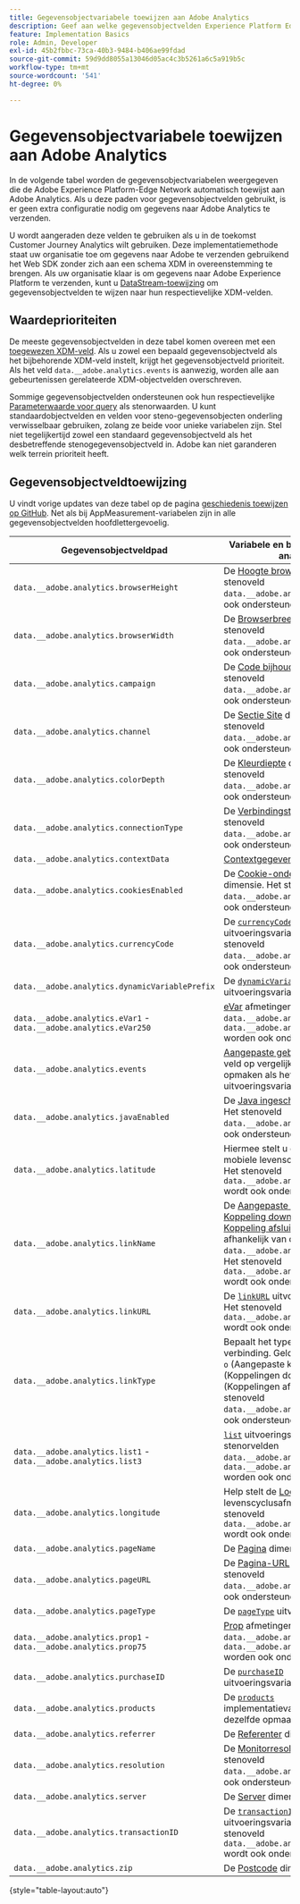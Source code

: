 ```yaml
---
title: Gegevensobjectvariabele toewijzen aan Adobe Analytics
description: Geef aan welke gegevensobjectvelden Experience Platform Edge automatisch wordt toegewezen aan analytische variabelen.
feature: Implementation Basics
role: Admin, Developer
exl-id: 45b2fbbc-73ca-40b3-9484-b406ae99fdad
source-git-commit: 59d9dd8055a13046d05ac4c3b5261a6c5a919b5c
workflow-type: tm+mt
source-wordcount: '541'
ht-degree: 0%

---
```


# Gegevensobjectvariabele toewijzen aan Adobe Analytics

In de volgende tabel worden de gegevensobjectvariabelen weergegeven die de Adobe Experience Platform-Edge Network automatisch toewijst aan Adobe Analytics. Als u deze paden voor gegevensobjectvelden gebruikt, is er geen extra configuratie nodig om gegevens naar Adobe Analytics te verzenden.

U wordt aangeraden deze velden te gebruiken als u in de toekomst Customer Journey Analytics wilt gebruiken. Deze implementatiemethode staat uw organisatie toe om gegevens naar Adobe te verzenden gebruikend het Web SDK zonder zich aan een schema XDM in overeenstemming te brengen. Als uw organisatie klaar is om gegevens naar Adobe Experience Platform te verzenden, kunt u [DataStream-toewijzing](https://experienceleague.adobe.com/en/docs/experience-platform/datastreams/data-prep#mapping) om gegevensobjectvelden te wijzen naar hun respectievelijke XDM-velden.

## Waardeprioriteiten

De meeste gegevensobjectvelden in deze tabel komen overeen met een [toegewezen XDM-veld](xdm-var-mapping.md). Als u zowel een bepaald gegevensobjectveld als het bijbehorende XDM-veld instelt, krijgt het gegevensobjectveld prioriteit. Als het veld `data.__adobe.analytics.events` is aanwezig, worden alle aan gebeurtenissen gerelateerde XDM-objectvelden overschreven.

Sommige gegevensobjectvelden ondersteunen ook hun respectievelijke [Parameterwaarde voor query](../validate/query-parameters.md) als stenorwaarden. U kunt standaardobjectvelden en velden voor steno-gegevensobjecten onderling verwisselbaar gebruiken, zolang ze beide voor unieke variabelen zijn. Stel niet tegelijkertijd zowel een standaard gegevensobjectveld als het desbetreffende stenogegevensobjectveld in. Adobe kan niet garanderen welk terrein prioriteit heeft.

## Gegevensobjectveldtoewijzing

U vindt vorige updates van deze tabel op de pagina [geschiedenis toewijzen op GitHub](https://github.com/AdobeDocs/analytics.en/commits/main/help/implement/aep-edge/data-var-mapping.md). Net als bij AppMeasurement-variabelen zijn in alle gegevensobjectvelden hoofdlettergevoelig.

| Gegevensobjectveldpad | Variabele en beschrijving voor analyse |
| --- | --- |
| `data.__adobe.analytics.browserHeight` | De [Hoogte browser](../../components/dimensions/browser-height.md) dimensie. Het stenoveld `data.__adobe.analytics.bh` wordt ook ondersteund. |
| `data.__adobe.analytics.browserWidth` | De [Browserbreedte](../../components/dimensions/browser-width.md) dimensie. Het stenoveld `data.__adobe.analytics.bw` wordt ook ondersteund. |
| `data.__adobe.analytics.campaign` | De [Code bijhouden](../../components/dimensions/tracking-code.md) dimensie. Het stenoveld `data.__adobe.analytics.v0` wordt ook ondersteund. |
| `data.__adobe.analytics.channel` | De [Sectie Site](../../components/dimensions/site-section.md) dimensie. Het stenoveld `data.__adobe.analytics.ch` wordt ook ondersteund. |
| `data.__adobe.analytics.colorDepth` | De [Kleurdiepte](../../components/dimensions/color-depth.md) dimensie. Het stenoveld `data.__adobe.analytics.c` wordt ook ondersteund. |
| `data.__adobe.analytics.connectionType` | De [Verbindingstype](../../components/dimensions/connection-type.md) dimensie. Het stenoveld `data.__adobe.analytics.ct` wordt ook ondersteund. |
| `data.__adobe.analytics.contextData` | [Contextgegevensvariabelen](/help/implement/vars/page-vars/contextdata.md). |
| `data.__adobe.analytics.cookiesEnabled` | De [Cookie-ondersteuning](../../components/dimensions/cookie-support.md) dimensie. Het stenoveld `data.__adobe.analytics.k` wordt ook ondersteund. |
| `data.__adobe.analytics.currencyCode` | De [`currencyCode`](../vars/config-vars/currencycode.md) uitvoeringsvariabele. Het stenoveld `data.__adobe.analytics.cc` wordt ook ondersteund. |
| `data.__adobe.analytics.dynamicVariablePrefix` | De [`dynamicVariablePrefix`](../vars/config-vars/dynamicvariableprefix.md) uitvoeringsvariabele. |
| `data.__adobe.analytics.eVar1` - `data.__adobe.analytics.eVar250` | [eVar](../../components/dimensions/evar.md) afmetingen. De stenorvelden `data.__adobe.analytics.v1` - `data.__adobe.analytics.v250` worden ook ondersteund. |
| `data.__adobe.analytics.events` | [Aangepaste gebeurtenissen](../../components/metrics/custom-events.md). Dit veld op vergelijkbare wijze opmaken als het [`events`](../vars/page-vars/events/events-overview.md) uitvoeringsvariabele. |
| `data.__adobe.analytics.javaEnabled` | De [Java ingeschakeld](../../components/dimensions/java-enabled.md) dimensie. Het stenoveld `data.__adobe.analytics.v` wordt ook ondersteund. |
| `data.__adobe.analytics.latitude` | Hiermee stelt u de [Locatie](../../components/dimensions/lifecycle-dimensions.md) mobiele levenscyclusafmetingen. Het stenoveld `data.__adobe.analytics.lat` wordt ook ondersteund. |
| `data.__adobe.analytics.linkName` | De [Aangepaste koppeling](../../components/dimensions/custom-link.md), [Koppeling downloaden](../../components/dimensions/download-link.md), of [Koppeling afsluiten](../../components/dimensions/exit-link.md) dimensie, afhankelijk van de waarde in `data.__adobe.analytics.linkType`. Het stenoveld `data.__adobe.analytics.pev2` wordt ook ondersteund. |
| `data.__adobe.analytics.linkURL` | De [`linkURL`](../vars/config-vars/linkurl.md) uitvoeringsvariabele. Het stenoveld `data.__adobe.analytics.pev1` wordt ook ondersteund. |
| `data.__adobe.analytics.linkType` | Bepaalt het type van geklikte verbinding. Geldige waarden zijn `o` (Aangepaste koppelingen), `d` (Koppelingen downloaden) en `e` (Koppelingen afsluiten). Het stenoveld `data.__adobe.analytics.pe` wordt ook ondersteund. |
| `data.__adobe.analytics.list1` - `data.__adobe.analytics.list3` | [`list`](/help/implement/vars/page-vars/list.md) uitvoeringsvariabelen. De stenorvelden `data.__adobe.analytics.l1` - `data.__adobe.analytics.list3` worden ook ondersteund. |
| `data.__adobe.analytics.longitude` | Help stelt de [Locatie](../../components/dimensions/lifecycle-dimensions.md) mobiele levenscyclusafmetingen. Het stenoveld `data.__adobe.analytics.lon` wordt ook ondersteund. |
| `data.__adobe.analytics.pageName` | De [Pagina](/help/components/dimensions/page.md) dimensie. |
| `data.__adobe.analytics.pageURL` | De [Pagina-URL](/help/components/dimensions/page-url.md) dimensie. Het stenoveld `data.__adobe.analytics.g` wordt ook ondersteund. |
| `data.__adobe.analytics.pageType` | De [`pageType`](../vars/page-vars/pagetype.md) uitvoeringsvariabele. |
| `data.__adobe.analytics.prop1` - `data.__adobe.analytics.prop75` | [Prop](../../components/dimensions/prop.md) afmetingen. De stenorvelden `data.__adobe.analytics.c1` - `data.__adobe.analytics.c75` worden ook ondersteund. |
| `data.__adobe.analytics.purchaseID` | De [`purchaseID`](../vars/page-vars/purchaseid.md) uitvoeringsvariabele. |
| `data.__adobe.analytics.products` | De [`products`](../vars/page-vars/products.md) implementatievariabele, met dezelfde opmaak. |
| `data.__adobe.analytics.referrer` | De [Referenter](/help/components/dimensions/referrer.md) dimensie. |
| `data.__adobe.analytics.resolution` | De [Monitorresolutie](../../components/dimensions/monitor-resolution.md) dimensie. Het stenoveld `data.__adobe.analytics.s` wordt ook ondersteund. |
| `data.__adobe.analytics.server` | De [Server](/help/components/dimensions/server.md) dimensie. |
| `data.__adobe.analytics.transactionID` | De [`transactionID`](../vars/page-vars/transactionid.md) uitvoeringsvariabele. Het stenoveld `data.__adobe.analytics.xact` wordt ook ondersteund. |
| `data.__adobe.analytics.zip` | De [Postcode](../../components/dimensions/zip-code.md) dimensie. |

{style="table-layout:auto"}
